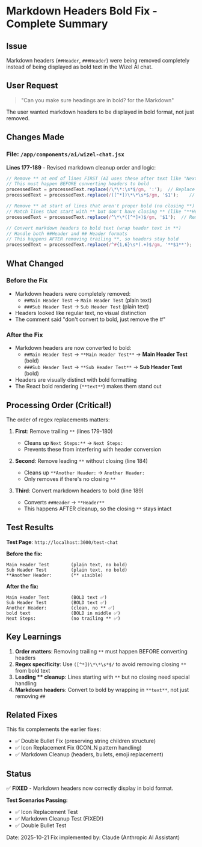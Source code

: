 # Markdown Headers Bold Fix - Complete Summary

## Issue
Markdown headers (`##Header`, `###Header`) were being removed completely instead of being displayed as bold text in the Wizel AI chat.

## User Request
> "Can you make sure headings are in bold? for the Markdown"

The user wanted markdown headers to be displayed in bold format, not just removed.

## Changes Made

### File: `/app/components/ai/wizel-chat.jsx`

**Lines 177-189** - Revised markdown cleanup order and logic:

```javascript
// Remove ** at end of lines FIRST (AI uses these after text like "Next Steps:**")
// This must happen BEFORE converting headers to bold
processedText = processedText.replace(/\*\*:\s*$/gm, ':');  // Replace "**:" with just ":"
processedText = processedText.replace(/([^*])\*\*\s*$/gm, '$1');    // Remove trailing ** but not **text**

// Remove ** at start of lines that aren't proper bold (no closing **)
// Match lines that start with ** but don't have closing ** (like "**Header:")
processedText = processedText.replace(/^\*\*([^*]+)$/gm, '$1');  // Remove leading ** if no closing **

// Convert markdown headers to bold text (wrap header text in **)
// Handle both ##Header and ## Header formats
// This happens AFTER removing trailing **, so headers stay bold
processedText = processedText.replace(/^#{1,6}\s*(.+)$/gm, '**$1**');
```

## What Changed

### Before the Fix
- Markdown headers were completely removed:
  - `##Main Header Test` → `Main Header Test` (plain text)
  - `###Sub Header Test` → `Sub Header Test` (plain text)
- Headers looked like regular text, no visual distinction
- The comment said "don't convert to bold, just remove the #"

### After the Fix
- Markdown headers are now converted to bold:
  - `##Main Header Test` → `**Main Header Test**` → **Main Header Test** (bold)
  - `###Sub Header Test` → `**Sub Header Test**` → **Sub Header Test** (bold)
- Headers are visually distinct with bold formatting
- The React bold rendering (`**text**`) makes them stand out

## Processing Order (Critical!)

The order of regex replacements matters:

1. **First**: Remove trailing `**` (lines 179-180)
   - Cleans up `Next Steps:**` → `Next Steps:`
   - Prevents these from interfering with header conversion

2. **Second**: Remove leading `**` without closing (line 184)
   - Cleans up `**Another Header:` → `Another Header:`
   - Only removes if there's no closing `**`

3. **Third**: Convert markdown headers to bold (line 189)
   - Converts `##Header` → `**Header**`
   - This happens AFTER cleanup, so the closing `**` stays intact

## Test Results

**Test Page**: `http://localhost:3000/test-chat`

**Before the fix:**
```
Main Header Test        (plain text, no bold)
Sub Header Test         (plain text, no bold)
**Another Header:       (** visible)
```

**After the fix:**
```
Main Header Test        (BOLD text ✅)
Sub Header Test         (BOLD text ✅)
Another Header:         (clean, no ** ✅)
bold text               (BOLD in middle ✅)
Next Steps:             (no trailing ** ✅)
```

## Key Learnings

1. **Order matters**: Removing trailing `**` must happen BEFORE converting headers
2. **Regex specificity**: Use `([^*])\*\*\s*$/` to avoid removing closing `**` from bold text
3. **Leading ** cleanup**: Lines starting with `**` but no closing need special handling
4. **Markdown headers**: Convert to bold by wrapping in `**text**`, not just removing `##`

## Related Fixes

This fix complements the earlier fixes:
- ✅ Double Bullet Fix (preserving string children structure)
- ✅ Icon Replacement Fix (ICON_N pattern handling)
- ✅ Markdown Cleanup (headers, bullets, emoji replacement)

## Status

✅ **FIXED** - Markdown headers now correctly display in bold format.

**Test Scenarios Passing:**
- ✅ Icon Replacement Test
- ✅ Markdown Cleanup Test (FIXED!)
- ✅ Double Bullet Test

Date: 2025-10-21
Fix implemented by: Claude (Anthropic AI Assistant)
